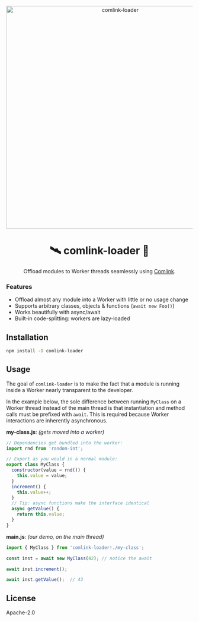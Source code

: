 <p align="center">
  <img src="https://i.imgur.com/cLb2dLG.jpg" width="600" alt="comlink-loader">
</p>
<h1 align="center">🛰 comlink-loader 📡</h1>
<p align="center">Offload modules to Worker threads seamlessly using <a href="https://github.com/GoogleChromeLabs/comlink">Comlink</a>.</p>


### Features

- Offload almost any module into a Worker with little or no usage change
- Supports arbitrary classes, objects & functions (`await new Foo()`)
- Works beautifully with async/await
- Built-in code-splitting: workers are lazy-loaded


## Installation

```sh
npm install -D comlink-loader
```


## Usage

The goal of `comlink-loader` is to make the fact that a module is running inside a Worker nearly transparent to the developer.

In the example below, the sole difference between running `MyClass` on a Worker thread instead of the main thread is that instantiation and method calls must be prefixed with `await`. This is required because Worker interactions are inherently asynchronous.

**my-class.js**: _(gets moved into a worker)_

```js
// Dependencies get bundled into the worker:
import rnd from 'random-int';

// Export as you would in a normal module:
export class MyClass {
  constructor(value = rnd()) {
    this.value = value;
  }
  increment() {
    this.value++;
  }
  // Tip: async functions make the interface identical
  async getValue() {
    return this.value;
  }
}
```

**main.js**: _(our demo, on the main thread)_

```js
import { MyClass } from 'comlink-loader!./my-class';

const inst = await new MyClass(42); // notice the await

await inst.increment();

await inst.getValue();  // 43
```

## License

Apache-2.0

